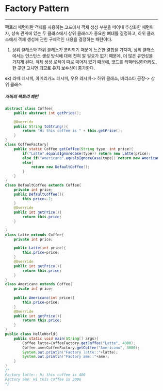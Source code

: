 # Factory Pattern
___
팩토리 패턴이란 객체를 사용하는 코드에서 객체 생성 부분을 떼어내 추상화한 패턴이자, 상속 관계에 있는 두 클래스에서 상위 클래스가 중요한 뼈대를 결정하고, 하위 클래스에서 객체 생성에 관한 구체적인 내용을 결정하는 패턴이다. 

1. 상위 클래스와 하위 클래스가 분리되기 때문에 느슨한 결합을 가지며, 상위 클래스에서는 인스턴스 생성 방식에 대해 전혀 알 필요가 없기 때문에, 더 많은 유연성을 가지게 된다. 객체 생성 로직이 따로 떼어져 있기 때문에, 코드를 리팩터링하더라도, 한 곳만 고치면 되므로 유지 보수성이 증가한다.

ex) 라떼 레시피, 아메리카노 레시피, 우유 레시피-> 하위 클래스,
    바리스타 공장-> 상위 클래스

##### 자바의 팩토리 패턴
```Java
abstract class Coffee{
    public abstract int getPrice();

    @Override
    public String toString(){
        return "Hi this coffee is " + this.getPrice();
    }
}
class CoffeeFactory{
    public static Coffee getCoffee(String type, int price){
        if("Latte".equalsIgnoreCase(type)) return new Latte(price);
        else if("Americano".equalsIgnoreCase(type)) return new Americano(price);
        else{
            return new DefaultCoffee();
        }
    }
}
class DefaultCoffee extends Coffee{
    private int price;
    public DefaultCoffee(){
        this.price=-1;
    }
    @Override
    public int getPrice(){
        return this.price;
    }

}
class Latte extends Coffee{
    private int price;

    public Latte(int price){
        this.price=price;
    }
    @Override
    public int getPrice(){
        return this.price;
    }
}
class Americano extends Coffee{
    private int price;
    
    public Americano(int price){
        this.price=price;
    }
    @Override
    public int getPrice(){
        return this.price;
    }
}
public class HelloWorld{
    public static void main(String[] args){
        Coffee latte=CoffeeFactory.getCoffee("Latte", 4000);
        Coffee ame=CoffeeFactory.getCoffee("Americano", 3000);
        System.out.println("Factory latte::"+latte);
        System.out.println("Factory ame::"+ame);
    }
}
/*
Factory latte:: Hi this coffee is 400
Factory ame: Hi this coffee is 3000
*/
```